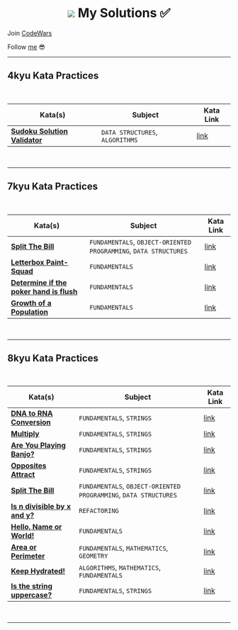 <h1 align="center"><Welcome to <a href="https://www.codewars.com/users/GulecS"><img src="https://img.shields.io/badge/Codewars-B1361E?style=for-the-badge&logo=Codewars&logoColor=white"> My Solutions ✅</h1>


Join [CodeWars](https://www.codewars.com/r/hbGshA)

Follow [me](https://www.codewars.com/users/GulecS) 😎

---

## 4kyu Kata Practices

<br>

| Kata(s) | Subject | Kata Link |
|--|--|--|
| [**Sudoku Solution Validator**](4kyuKataPractices/Sudoku_Solution_Validator.md) | `DATA STRUCTURES`, `ALGORITHMS` | [link](https://www.codewars.com/kata/529bf0e9bdf7657179000008) |

<br>

---

## 7kyu Kata Practices

<br>

| Kata(s) | Subject | Kata Link |
|--|--|--|
| [**Split The Bill**](7kyuKataPractices/Split_The_Bill.md) | `FUNDAMENTALS`, `OBJECT-ORIENTED PROGRAMMING`, `DATA STRUCTURES` | [link](https://www.codewars.com/kata/5641275f07335295f10000d0) |
| [**Letterbox Paint-Squad**](7kyuKataPractices/Letterbox_Paint_Squad.md) | `FUNDAMENTALS` | [link](https://www.codewars.com/kata/597d75744f4190857a00008d) |
| [**Determine if the poker hand is flush**](7kyuKataPractices/Determine_if_the_poker_hand_is_flush.md) | `FUNDAMENTALS` | [link](https://www.codewars.com/kata/597d75744f4190857a00008d) |
| [**Growth of a Population**](7kyuKataPractices/Growth_of_a_Population.md) | `FUNDAMENTALS` | [link](https://www.codewars.com/kata/563b662a59afc2b5120000c6) |

<br>

---

## 8kyu Kata Practices

<br>

| Kata(s) | Subject | Kata Link |
|--|--|--|
| [**DNA to RNA Conversion**](8kyuKataPractices/DNA_to_RNA_Conversion.md) | `FUNDAMENTALS`, `STRINGS` | [link](https://www.codewars.com/kata/5556282156230d0e5e000089) |
| [**Multiply**](8kyuKataPractices/Multiply.md) | `FUNDAMENTALS`, `STRINGS` | [link](https://www.codewars.com/kata/5556282156230d0e5e000089) |
| [**Are You Playing Banjo?**](8kyuKataPractices/Are_You_Playing_Banjo.md) | `FUNDAMENTALS`, `STRINGS` | [link](https://www.codewars.com/kata/53af2b8861023f1d88000832) |
| [**Opposites Attract**](8kyuKataPractices/Opposites_Attract.md) | `FUNDAMENTALS`, `STRINGS` | [link](https://www.codewars.com/kata/555086d53eac039a2a000083) |
| [**Split The Bill**](8kyuKataPractices/Split_The_Bill.md) | `FUNDAMENTALS`, `OBJECT-ORIENTED PROGRAMMING`, `DATA STRUCTURES` | [link](https://www.codewars.com/kata/5641275f07335295f10000d0) |
| [**Is n divisible by x and y?**](8kyuKataPractices/Is_n_divisible_by_x_and_y.md) | `REFACTORING` | [link](https://www.codewars.com/kata/5545f109004975ea66000086) |
| [**Hello, Name or World!**](8kyuKataPractices/Hello_Name_or_World.md) | `FUNDAMENTALS` | [link](https://www.codewars.com/kata/57e3f79c9cb119374600046b) |
| [**Area or Perimeter**](8kyuKataPractices/Area_or_Perimeter.md) | `FUNDAMENTALS`, `MATHEMATICS`, `GEOMETRY` | [link](https://www.codewars.com/kata/5ab6538b379d20ad880000ab) |
| [**Keep Hydrated!**](8kyuKataPractices/Keep_Hydrated.md) | `ALGORITHMS`, `MATHEMATICS`, `FUNDAMENTALS` | [link](https://www.codewars.com/kata/582cb0224e56e068d800003c) |
| [**Is the string uppercase?**](8kyuKataPractices/Is_the_string_uppercase.md) | `FUNDAMENTALS`, `STRINGS` | [link](https://www.codewars.com/kata/56cd44e1aa4ac7879200010b) |

<br>

---

